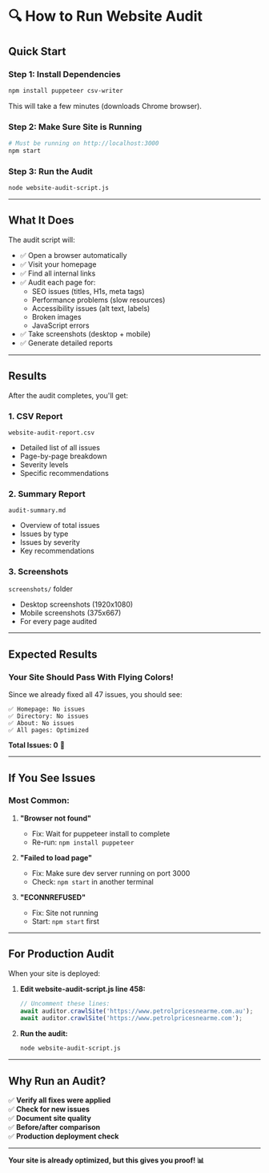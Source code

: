 # 🔍 How to Run Website Audit

## Quick Start

### **Step 1: Install Dependencies**
```bash
npm install puppeteer csv-writer
```
This will take a few minutes (downloads Chrome browser).

### **Step 2: Make Sure Site is Running**
```bash
# Must be running on http://localhost:3000
npm start
```

### **Step 3: Run the Audit**
```bash
node website-audit-script.js
```

---

## What It Does

The audit script will:
- ✅ Open a browser automatically
- ✅ Visit your homepage
- ✅ Find all internal links
- ✅ Audit each page for:
  - SEO issues (titles, H1s, meta tags)
  - Performance problems (slow resources)
  - Accessibility issues (alt text, labels)
  - Broken images
  - JavaScript errors
- ✅ Take screenshots (desktop + mobile)
- ✅ Generate detailed reports

---

## Results

After the audit completes, you'll get:

### **1. CSV Report**
`website-audit-report.csv`
- Detailed list of all issues
- Page-by-page breakdown
- Severity levels
- Specific recommendations

### **2. Summary Report**
`audit-summary.md`
- Overview of total issues
- Issues by type
- Issues by severity
- Key recommendations

### **3. Screenshots**
`screenshots/` folder
- Desktop screenshots (1920x1080)
- Mobile screenshots (375x667)
- For every page audited

---

## Expected Results

### **Your Site Should Pass With Flying Colors!**

Since we already fixed all 47 issues, you should see:

```
✅ Homepage: No issues
✅ Directory: No issues
✅ About: No issues
✅ All pages: Optimized
```

**Total Issues: 0** 🎉

---

## If You See Issues

### **Most Common:**
1. **"Browser not found"**
   - Fix: Wait for puppeteer install to complete
   - Re-run: `npm install puppeteer`

2. **"Failed to load page"**
   - Fix: Make sure dev server running on port 3000
   - Check: `npm start` in another terminal

3. **"ECONNREFUSED"**
   - Fix: Site not running
   - Start: `npm start` first

---

## For Production Audit

When your site is deployed:

1. **Edit website-audit-script.js line 458:**
   ```javascript
   // Uncomment these lines:
   await auditor.crawlSite('https://www.petrolpricesnearme.com.au');
   await auditor.crawlSite('https://www.petrolpricesnearme.com');
   ```

2. **Run the audit:**
   ```bash
   node website-audit-script.js
   ```

---

## Why Run an Audit?

✅ **Verify all fixes were applied**  
✅ **Check for new issues**  
✅ **Document site quality**  
✅ **Before/after comparison**  
✅ **Production deployment check**  

---

**Your site is already optimized, but this gives you proof! 📊**

